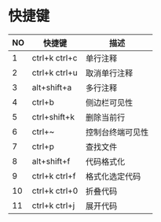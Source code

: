 # 快捷键

| NO   | 快捷键        | 描述             |
| ---- | ------------- | ---------------- |
| 1    | ctrl+k ctrl+c | 单行注释         |
| 2    | ctrl+k ctrl+u | 取消单行注释     |
| 3    | alt+shift+a   | 多行注释         |
| 4    | ctrl+b        | 侧边栏可见性     |
| 5    | ctrl+shift+k  | 删除当前行       |
| 6    | ctrl+~        | 控制台终端可见性 |
| 7    | ctrl+p        | 查找文件         |
| 8    | alt+shift+f   | 代码格式化       |
| 9    | ctrl+k ctrl+f | 格式化选定代码   |
| 10   | ctrl+k ctrl+0 | 折叠代码         |
| 11   | ctrl+k ctrl+j | 展开代码         |

